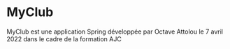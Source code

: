 # MyClub

MyClub est une application Spring développée par Octave Attolou le 7 avril 2022 dans le cadre de la formation AJC

